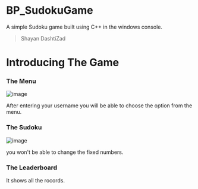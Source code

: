 # BP_SudokuGame
A simple Sudoku game built using C++ in the windows console.
>Shayan DashtiZad
# Introducing The Game
### The Menu
![image](https://github.com/user-attachments/assets/c4d999d5-7f7c-43b4-8405-7810c5d60c56)

After entering your username you will be able to choose the option from the menu.
### The Sudoku
![image](https://github.com/user-attachments/assets/92b1bfab-93ef-4495-9146-67e4f8821a04)

you won't be able to change the fixed numbers.
### The Leaderboard
It shows all the rocords.


